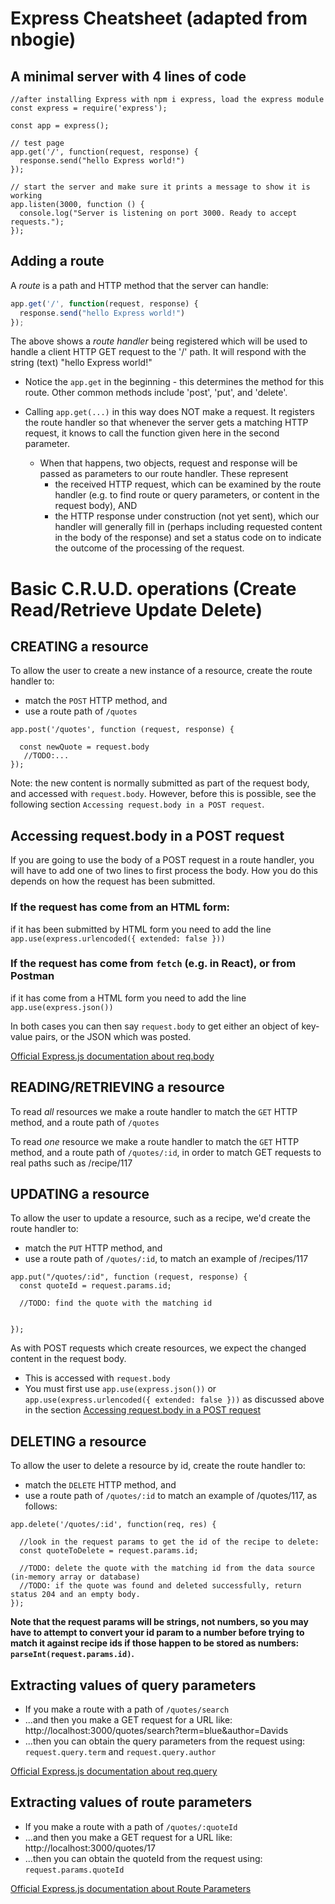 # Express Cheatsheet (adapted from nbogie)

## A minimal server with 4 lines of code

```
//after installing Express with npm i express, load the express module
const express = require('express');

const app = express();

// test page
app.get('/', function(request, response) {
  response.send("hello Express world!")
});

// start the server and make sure it prints a message to show it is working
app.listen(3000, function () {
  console.log("Server is listening on port 3000. Ready to accept requests.");
});
```


## Adding a route

A *route* is a path and HTTP method that the server can handle:

```js
app.get('/', function(request, response) {
  response.send("hello Express world!")
});
```

The above shows a *route handler* being registered which will be used to handle a client HTTP GET request to the '/' path.  It will respond with the string (text) "hello Express world!"

* Notice the `app.get` in the beginning - this determines the method for this route.  Other common methods include 'post', 'put', and 'delete'.

* Calling `app.get(...)` in this way does NOT make a request. It registers the route handler so that whenever the server gets a matching HTTP request, it knows to call the function given here in the second parameter.

  * When that happens, two objects, request and response will be passed as parameters to our route handler. These represent 
    * the received HTTP request, which can be examined by the route handler (e.g. to find route or query parameters, or content in the request body), AND 
    * the HTTP response under construction (not yet sent), which our handler will generally fill in (perhaps including requested content in the body of the response) and set a status code on to indicate the outcome of the processing of the request.


# Basic C.R.U.D. operations (Create Read/Retrieve Update Delete)

## CREATING a resource

To allow the user to create a new instance of a resource, create the route handler to:

* match the `POST` HTTP method, and 
* use a route path of `/quotes`

```
app.post('/quotes', function (request, response) {

  const newQuote = request.body
   //TODO:...
});
```

Note: the new content is normally submitted as part of the request body, and accessed with `request.body`.
However, before this is possible, see the following section `Accessing request.body in a POST request`.

## Accessing request.body in a POST request
If you are going to use the body of a POST request in a route handler, you will have to add one of two lines to first process the body. How you do this depends on how the request has been submitted.  

### If the request has come from an HTML form:

if it has been submitted by HTML form you need to add the line
```app.use(express.urlencoded({ extended: false }))```

### If the request has come from `fetch` (e.g. in React), or from Postman

if it has come from a HTML form you need to add the line
```app.use(express.json())```

In both cases you can then say `request.body` to get either an object of key-value pairs, or the JSON which was posted.

[Official Express.js documentation about req.body](https://expressjs.com/en/api.html#req.body)

## READING/RETRIEVING a resource

To read *all* resources we make a route handler to match the `GET` HTTP method, and a route path of `/quotes`

To read *one* resource we make a route handler to match the `GET` HTTP method, and a route path of `/quotes/:id`, in order to match GET requests to real paths such as /recipe/117

## UPDATING a resource

To allow the user to update a resource, such as a recipe, we'd create the route handler to:

* match the `PUT` HTTP method, and 
* use a route path of `/quotes/:id`, to match an example of /recipes/117

```
app.put("/quotes/:id", function (request, response) {
  const quoteId = request.params.id;
  
  //TODO: find the quote with the matching id
  

});
```

As with POST requests which create resources, we expect the changed content in the request body.
* This is accessed with `request.body`
* You must first use `app.use(express.json())` or `app.use(express.urlencoded({ extended: false }))` as discussed above in the section [Accessing request.body in a POST request]("#Accessing+request.body+in+a+POST+request)



## DELETING a resource

To allow the user to delete a resource by id, create the route handler to:

* match the `DELETE` HTTP method, and 
* use a route path of `/quotes/:id` to match an example of /quotes/117, as follows:

```
app.delete('/quotes/:id', function(req, res) {
  
  //look in the request params to get the id of the recipe to delete:
  const quoteToDelete = request.params.id;
  
  //TODO: delete the quote with the matching id from the data source (in-memory array or database)
  //TODO: if the quote was found and deleted successfully, return status 204 and an empty body.
});
```

**Note that the request params will be strings, not numbers, so you may have to attempt to convert your id param to a number before trying to match it against recipe ids if those happen to be stored as numbers: `parseInt(request.params.id)`.**


## Extracting values of query parameters

* If you make a route with a path of `/quotes/search`
* ...and then you make a GET request for a URL like: http://localhost:3000/quotes/search?term=blue&author=Davids
* ...then you can obtain the query parameters from the request using: `request.query.term` and `request.query.author`

[Official Express.js documentation about req.query](https://expressjs.com/en/api.html#req.query)

## Extracting values of route parameters

* If you make a route with a path of `/quotes/:quoteId`
* ...and then you make a GET request for a URL like: http://localhost:3000/quotes/17
* ...then you can obtain the quoteId from the request using: `request.params.quoteId`

[Official Express.js documentation about Route Parameters](https://expressjs.com/en/guide/routing.html#route-parameters)


